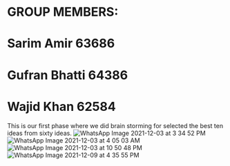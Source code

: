 # GROUP MEMBERS:
# Sarim Amir 63686
# Gufran Bhatti 64386
# Wajid Khan 62584
This is our first phase where we did brain storming for selected the best ten ideas from sixty ideas.
![WhatsApp Image 2021-12-03 at 3 34 52 PM](https://user-images.githubusercontent.com/58569042/144667740-edebdb25-80fa-4039-b380-4cd1ce9ff924.jpeg)
![WhatsApp Image 2021-12-03 at 4 05 03 AM](https://user-images.githubusercontent.com/58569042/144667771-d280acb0-ddbb-4b1b-a07a-f841d52c6567.jpeg)
![WhatsApp Image 2021-12-03 at 10 50 48 PM](https://user-images.githubusercontent.com/58569042/144667791-d91e8611-2b76-4f26-823d-0f763c13ccd9.jpeg)
![WhatsApp Image 2021-12-09 at 4 35 55 PM](https://user-images.githubusercontent.com/73839879/145574216-a067c6aa-5763-45ee-8f41-f2dd41e1232b.jpeg)


